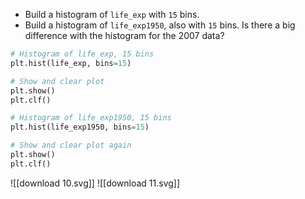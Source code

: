 - Build a histogram of `life_exp` with `15` bins.
- Build a histogram of `life_exp1950`, also with `15` bins. Is there a big difference with the histogram for the 2007 data?
```Python
# Histogram of life_exp, 15 bins
plt.hist(life_exp, bins=15)

# Show and clear plot
plt.show()
plt.clf()

# Histogram of life_exp1950, 15 bins
plt.hist(life_exp1950, bins=15)

# Show and clear plot again
plt.show()
plt.clf()
```
![[download 10.svg]]
![[download 11.svg]]
